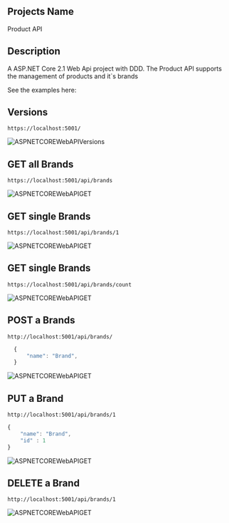 ## Projects Name
Product API

## Description
A ASP.NET Core 2.1 Web Api project with DDD. The Product API supports the management of products and it`s brands

See the examples here: 

## Versions

``` https://localhost:5001/ ```

![ASPNETCOREWebAPIVersions](./.github/versions.jpg)

## GET all Brands

``` https://localhost:5001/api/brands ```

![ASPNETCOREWebAPIGET](./.github/get.jpg)

## GET single Brands

``` https://localhost:5001/api/brands/1 ```

![ASPNETCOREWebAPIGET](./.github/getSingle.jpg)

## GET single Brands

``` https://localhost:5001/api/brands/count ```

![ASPNETCOREWebAPIGET](./.github/getCount.jpg)

## POST a Brands

``` http://localhost:5001/api/brands/ ```

```javascript
  {
      "name": "Brand",
  }
```

![ASPNETCOREWebAPIGET](./.github/post.jpg)

## PUT a Brand

``` http://localhost:5001/api/brands/1 ```

``` javascript
{
    "name": "Brand",
    "id" : 1
}
```

![ASPNETCOREWebAPIGET](./.github/put.jpg)


## DELETE a Brand

``` http://localhost:5001/api/brands/1 ```

![ASPNETCOREWebAPIGET](./.github/delete.jpg)
